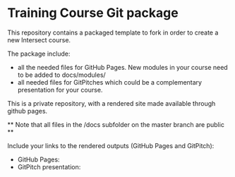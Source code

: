 
# Training Course Git package


This repository contains a packaged template to fork in order to create a new Intersect course. 

The package include:
* all the needed files for GitHub Pages. New modules in your course need to be added to docs/modules/
* all needed files for GitPitches which could be a complementary presentation for your course. 

This is a private repository, with a rendered site made available through github pages.

** Note that all files in the /docs subfolder on the master branch are public **


Include your links to the rendered outputs (GitHub Pages and GitPitch): 
* GitHub Pages: 
* GitPitch presentation:
